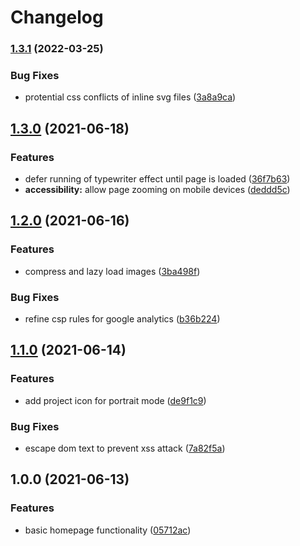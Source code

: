 # Changelog

### [1.3.1](https://github.com/icelam/personal-homepage/compare/v1.3.0...v1.3.1) (2022-03-25)


### Bug Fixes

* protential css conflicts of inline svg files ([3a8a9ca](https://github.com/icelam/personal-homepage/commit/3a8a9cab84825a078d74af54d5d93bca1b20b42a))

## [1.3.0](https://github.com/icelam/personal-homepage/compare/v1.2.0...v1.3.0) (2021-06-18)


### Features

* defer running of typewriter effect until page is loaded ([36f7b63](https://github.com/icelam/personal-homepage/commit/36f7b6397ca54a451b7d33e39ce24c69083a9e31))
* **accessibility:** allow page zooming on mobile devices ([deddd5c](https://github.com/icelam/personal-homepage/commit/deddd5c44453a1407b3a4be2748dfb4848c74542))

## [1.2.0](https://github.com/icelam/personal-homepage/compare/v1.1.0...v1.2.0) (2021-06-16)


### Features

* compress and lazy load images ([3ba498f](https://github.com/icelam/personal-homepage/commit/3ba498fcc69ca1bd46c9f0727cf82b7270b21cc4))


### Bug Fixes

* refine csp rules for google analytics ([b36b224](https://github.com/icelam/personal-homepage/commit/b36b2248402b35053a9c2e22ff35e9f78af8211a))

## [1.1.0](https://github.com/icelam/personal-homepage/compare/v1.0.0...v1.1.0) (2021-06-14)


### Features

* add project icon for portrait mode ([de9f1c9](https://github.com/icelam/personal-homepage/commit/de9f1c92e221e67fbbbac78c47fa1a9b953e7e88))


### Bug Fixes

* escape dom text to prevent xss attack ([7a82f5a](https://github.com/icelam/personal-homepage/commit/7a82f5af0cf1a164ae6ff3e06257df6d8202931c))

## 1.0.0 (2021-06-13)


### Features

* basic homepage functionality ([05712ac](https://github.com/icelam/personal-homepage/commit/05712ac6d7f875cd115faed0d52a1669305f5303))
